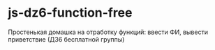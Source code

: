 # js-dz6-function-free
Простенькая домашка на отработку функций: ввести ФИ, вывести приветствие (ДЗ6 бесплатной группы)
